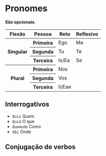 # Pronomes

**São opcionais.**

<table>
	<thead>
		<tr>
			<th>Flexão</th>
			<th>Pessoa</th>
			<th>Reto</th>
			<th>Reflexivo</th>
		</tr>
	</thead>
	<tr>
		<th rowspan="3">Singular</th>
		<th>Primeira</th>
		<td>Ego</td>
		<td>Me</td>
	</tr>
	<tr>
		<th>Segunda</th>
		<td>Tu</td>
		<td>Te</td>
	</tr>
	<tr>
		<th>Terceira</th>
		<td>Is/Ea</td>
		<td>Se</td>
	</tr>
	<tr>
		<th rowspan="3">Plural</th>
		<th>Primeira</th>
		<td>Nos</td>
		<td></td>
	</tr>
	<tr>
		<th>Segunda</th>
		<td>Vos</td>
		<td></td>
	</tr>
	<tr>
		<th>Terceira</th>
		<td>Ii/Eae</td>
		<td></td>
	</tr>
</table>

## Interrogativos

-   `Quis` Quem
-   `Quid` O que
-   `Quomodo` Como
-   `Ubi` Onde

## Conjugação de verbos
